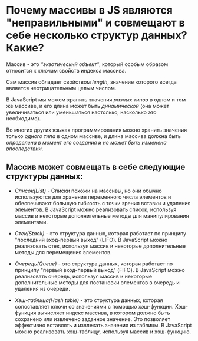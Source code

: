 # Почему массивы в JS являются "неправильными" и совмещают в себе несколько структур данных? Какие?

Массив - это _"экзотический объект"_, который особым образом относится к ключам свойств индекса массива.

Cам массив обладает свойством _length_, значение которого всегда является неотрицательным целым числом.

В JavaScript мы можем хранить значения _разных типов_ в одном и том же массиве, и его длина может быть _динамической_ (она может увеличиваться или уменьшаться настолько, насколько это необходимо).

Во многих других языках программирования можно хранить значения только _одного типа_ в одном массиве, и длина массива должна быть _определена в момент его создания и не может быть изменена впоследствии_.

## Массив может совмещать в себе следующие структуры данных:

- _Список(List)_ - Списки похожи на массивы, но они обычно используются для хранения переменного числа элементов и обеспечивают большую гибкость с точки зрения вставки и удаления элементов. В JavaScript можно реализовать список, используя массив и некоторые дополнительные методы для манипулирования элементами.

- _Стек(Stack)_ - это структура данных, которая работает по принципу "последний вход-первый выход" (LIFO). В JavaScript можно реализовать стек, используя массив и некоторые дополнительные методы для перемещения элементов.

- _Очередь(Queue)_ - это структура данных, которая работает по принципу "первый вход-первый выход" (FIFO). В JavaScript можно реализовать очередь, используя массив и некоторые дополнительные методы для постановки элементов в очередь и удаления из очереди.

- _Хэш-таблица(Hash table)_ - это структура данных, которая сопоставляет ключи со значениями с помощью хэш-функции. Хэш-функция вычисляет индекс массива, в котором должно быть сохранено или извлечено заданное значение. Это позволяет эффективно вставлять и извлекать значения из таблицы. В JavaScript можно реализовать хэш-таблицу, используя массив и хэш-функцию.
